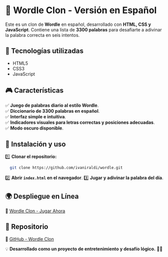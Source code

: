 # 🎯 Wordle Clon - Versión en Español

Este es un clon de **Wordle** en español, desarrollado con **HTML, CSS y JavaScript**. Contiene una lista de **3300 palabras** para desafiarte a adivinar la palabra correcta en seis intentos.

## 🚀 Tecnologías utilizadas
- HTML5
- CSS3
- JavaScript

## 🎮 Características
✅ **Juego de palabras diario al estilo Wordle**.  
✅ **Diccionario de 3300 palabras en español**.  
✅ **Interfaz simple e intuitiva**.  
✅ **Indicadores visuales para letras correctas y posiciones adecuadas**.  
✅ **Modo oscuro disponible**.  

## 🔧 Instalación y uso
1️⃣ **Clonar el repositorio:**
```bash
  git clone https://github.com/ivaniraldi/wordle.git
```
2️⃣ **Abrir `index.html` en el navegador**.
3️⃣ **Jugar y adivinar la palabra del día**.

## 🌍 Despliegue en Línea
🔗 [Wordle Clon - Jugar Ahora](https://wordle-spanish.vercel.app/)

## 📂 Repositorio
🔗 [GitHub - Wordle Clon](https://github.com/ivaniraldi/wordle)

💡 **Desarrollado como un proyecto de entretenimiento y desafío lógico.** 🧠✨
